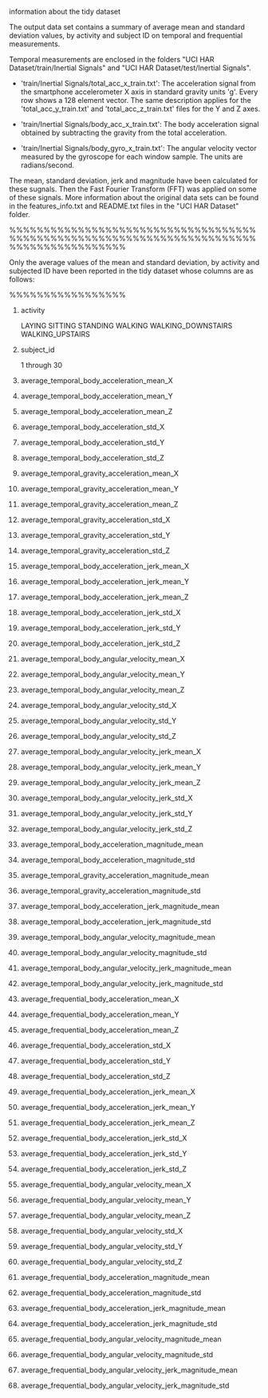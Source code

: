 information about the tidy dataset

The output data set contains a summary of average mean and standard deviation values,
by activity and subject ID on temporal and frequential measurements. 



Temporal measurements are enclosed in the folders "UCI HAR Dataset/train/Inertial Signals" 
and "UCI HAR Dataset/test/Inertial Signals".

- 'train/Inertial Signals/total_acc_x_train.txt': The acceleration signal from the smartphone 
  accelerometer X axis in standard gravity units 'g'. Every row shows a 128 element vector. 
  The same description applies for the 'total_acc_y_train.txt' and 'total_acc_z_train.txt' 
  files for the Y and Z axes. 

- 'train/Inertial Signals/body_acc_x_train.txt': The body acceleration signal obtained by 
  subtracting the gravity from the total acceleration. 

- 'train/Inertial Signals/body_gyro_x_train.txt': The angular velocity vector measured by 
  the gyroscope for each window sample. The units are radians/second. 


The mean, standard deviation, jerk and magnitude have been calculated for these sugnals. 
Then the Fast Fourier Transform (FFT) was applied on some of these signals. 
More information about the original data sets can be found in the features_info.txt 
and README.txt files in the "UCI HAR Dataset" folder.

%%%%%%%%%%%%%%%%%%%%%%%%%%%%%%%%%%%%%%%%%%%%%%%%%%%%%%%%%%%%%%%%%%%%%%%%%%%%%%%%%%%%%%%%%

Only the average values of the mean and standard deviation, by activity and subjected ID 
have been reported in the tidy dataset whose columns are as follows:

%%%%%%%%%%%%%%%%%

01. activity

    LAYING
    SITTING
    STANDING
    WALKING
    WALKING_DOWNSTAIRS
    WALKING_UPSTAIRS
    
02. subject_id

    1 through 30

03. average_temporal_body_acceleration_mean_X
04. average_temporal_body_acceleration_mean_Y                    
05. average_temporal_body_acceleration_mean_Z
06. average_temporal_body_acceleration_std_X                     
07. average_temporal_body_acceleration_std_Y
08. average_temporal_body_acceleration_std_Z 

09. average_temporal_gravity_acceleration_mean_X
10. average_temporal_gravity_acceleration_mean_Y                 
11. average_temporal_gravity_acceleration_mean_Z
12. average_temporal_gravity_acceleration_std_X                  
13. average_temporal_gravity_acceleration_std_Y
14. average_temporal_gravity_acceleration_std_Z

15. average_temporal_body_acceleration_jerk_mean_X
16. average_temporal_body_acceleration_jerk_mean_Y               
17. average_temporal_body_acceleration_jerk_mean_Z
18. average_temporal_body_acceleration_jerk_std_X                
19. average_temporal_body_acceleration_jerk_std_Y
20. average_temporal_body_acceleration_jerk_std_Z 

21. average_temporal_body_angular_velocity_mean_X
22. average_temporal_body_angular_velocity_mean_Y                
23. average_temporal_body_angular_velocity_mean_Z
24. average_temporal_body_angular_velocity_std_X                 
25. average_temporal_body_angular_velocity_std_Y
26. average_temporal_body_angular_velocity_std_Z 

27. average_temporal_body_angular_velocity_jerk_mean_X
28. average_temporal_body_angular_velocity_jerk_mean_Y           
29. average_temporal_body_angular_velocity_jerk_mean_Z
30. average_temporal_body_angular_velocity_jerk_std_X            
31. average_temporal_body_angular_velocity_jerk_std_Y
32. average_temporal_body_angular_velocity_jerk_std_Z 

33. average_temporal_body_acceleration_magnitude_mean
34. average_temporal_body_acceleration_magnitude_std

35. average_temporal_gravity_acceleration_magnitude_mean
36. average_temporal_gravity_acceleration_magnitude_std

37. average_temporal_body_acceleration_jerk_magnitude_mean
38. average_temporal_body_acceleration_jerk_magnitude_std 

39. average_temporal_body_angular_velocity_magnitude_mean
40. average_temporal_body_angular_velocity_magnitude_std

41. average_temporal_body_angular_velocity_jerk_magnitude_mean
42. average_temporal_body_angular_velocity_jerk_magnitude_std


43. average_frequential_body_acceleration_mean_X
44. average_frequential_body_acceleration_mean_Y                 
45. average_frequential_body_acceleration_mean_Z
46. average_frequential_body_acceleration_std_X                  
47. average_frequential_body_acceleration_std_Y
48. average_frequential_body_acceleration_std_Z

49. average_frequential_body_acceleration_jerk_mean_X
50. average_frequential_body_acceleration_jerk_mean_Y            
51. average_frequential_body_acceleration_jerk_mean_Z
52. average_frequential_body_acceleration_jerk_std_X             
53. average_frequential_body_acceleration_jerk_std_Y
54. average_frequential_body_acceleration_jerk_std_Z 

55. average_frequential_body_angular_velocity_mean_X
56. average_frequential_body_angular_velocity_mean_Y             
57. average_frequential_body_angular_velocity_mean_Z
58. average_frequential_body_angular_velocity_std_X              
59. average_frequential_body_angular_velocity_std_Y
60. average_frequential_body_angular_velocity_std_Z

61. average_frequential_body_acceleration_magnitude_mean
62. average_frequential_body_acceleration_magnitude_std 

63. average_frequential_body_acceleration_jerk_magnitude_mean
64. average_frequential_body_acceleration_jerk_magnitude_std

65. average_frequential_body_angular_velocity_magnitude_mean
66. average_frequential_body_angular_velocity_magnitude_std 

67. average_frequential_body_angular_velocity_jerk_magnitude_mean
68. average_frequential_body_angular_velocity_jerk_magnitude_std 


